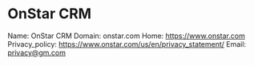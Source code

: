 
# OnStar CRM

Name: OnStar CRM
Domain: onstar.com
Home: https://www.onstar.com
Privacy_policy: https://www.onstar.com/us/en/privacy_statement/
Email: privacy@gm.com
